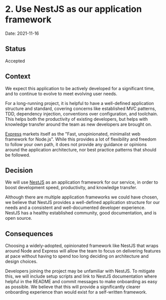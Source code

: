 # 2. Use NestJS as our application framework

Date: 2021-11-16

## Status

Accepted

## Context

We expect this application to be actively developed for a significant time, and
to continue to evolve to meet evolving user needs.

For a long-running project, it is helpful to have a well-defined application
structure and standard, covering concerns like established MVC patterns, TDD,
dependency injection, conventions over configuration, and toolchain. This helps
both the productivity of existing developers, but helps with knowledge transfer
around the team as new developers are brought on.

[Express](https://expressjs.com/) markets itself as the "Fast, unopinionated,
minimalist web framework for Node.js". While this provides a lot of flexibility
and freedom to follow your own path, it does not provide any guidance or
opinions around the application architecture, nor best practice patterns that
should be followed.

## Decision

We will use [NestJS](https://nestjs.com/) as an application framework for our
service, in order to boost development speed, productivity, and knowledge
transfer.

Although there are multiple application frameworks we could have chosen, we
believe that NestJS provides a well-defined application structure for our needs
and a consistent and well-documented developer experience. NestJS has a healthy
established community, good documentation, and is open source.

## Consequences

Choosing a widely-adopted, opinionated framework like NestJS that wraps around
Node and Express will allow the team to focus on delivering features at pace
without having to spend too long deciding on architecture and design choices.

Developers joining the project may be unfamiliar with NestJS. To mitigate this,
we will include setup scripts and link to NestJS documentation where helpful in
the README and commit messages to make onboarding as easy as possible. We
believe that this will provide a significantly clearer onboarding experience
than would exist for a self-written framework.
